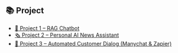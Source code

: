 ## 📚 Project

- [📘 Project 1 – RAG Chatbot](./Project_1_RAG_Chatbot)
- [🗞️ Project 2 – Personal AI News Assistant](./Project_2_Personal_AI_News_Assistant)
- [💬 Project 3 – Automated Customer Dialog (Manychat & Zapier)](./Project_3_Automated_Customer_Dialog)